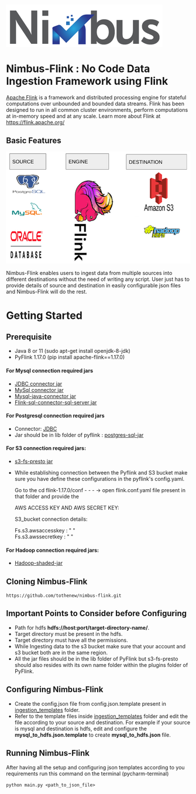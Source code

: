 ![nimbus logo](/docs/images/nimbus_logo.png)

# Nimbus-Flink : No Code Data Ingestion Framework using Flink
[Apache Flink](https://nightlies.apache.org/flink/flink-docs-master/api/python/) is a framework and distributed processing engine for stateful computations over unbounded and bounded data streams. Flink has been designed to run in all common cluster environments, perform computations at in-memory speed and at any scale.
Learn more about Flink at https://flink.apache.org/


## Basic Features

![flow diagram](/docs/images/flow_diagram.png)

Nimbus-Flink enables users to ingest data from multiple sources into different destinations without the need of writing any script.
User just has to provide details of source and destination in easily configurable json files and Nimbus-Flink will do the rest.

# Getting Started

## Prerequisite

* Java 8 or 11 (sudo apt-get install openjdk-8-jdk)
* PyFlink 1.17.0 (pip install apache-flink==1.17.0)
#### For Mysql connection required jars
* [JDBC connector jar](https://mvnrepository.com/artifact/org.apache.flink/flink-connector-jdbc)
* [MySql connector jar](https://repo1.maven.org/maven2/com/mysql/mysql-connector-j/8.0.31/)
* [Mysql-java-connector jar](https://mvnrepository.com/artifact/mysql/mysql-connector-java/6.0.3)
* [Flink-sql-connector-sql-server jar](https://mvnrepository.com/artifact/com.ververica/flink-sql-connector-sqlserver-cdc)
#### For Postgresql connection required jars
* Connector: [JDBC](https://mvnrepository.com/artifact/org.apache.flink/flink-connector-jdbc)
* Jar should be in lib folder of pyflink : [postgres-sql-jar](https://mvnrepository.com/artifact/org.postgresql/postgresql/42.5.4) 
#### For S3 connection required jars:
* [s3-fs-presto jar](https://mvnrepository.com/artifact/org.apache.flink/flink-s3-fs-presto)
* While establishing connection between the Pyflink and S3 bucket make sure you have define these configurations in the pyflink's config.yaml.

  Go to the cd flink-1.17.0/conf - - - -> open flink.conf.yaml file present in that folder and provide the 

  AWS ACCESS KEY AND AWS SECRET KEY:

  S3_bucket connection details:

  Fs.s3.awsaccesskey : " "   
  Fs.s3.awssecretkey : " "

#### For Hadoop connection required jars:
* [Hadoop-shaded-jar](https://repo.maven.apache.org/maven2/org/apache/flink/flink-shaded-hadoop-2-uber/2.4.1-10.0/)


## Cloning Nimbus-Flink
```
https://github.com/tothenew/nimbus-flink.git
```

## Important Points to Consider before Configuring 
* Path for hdfs **hdfs://host:port/target-directory-name/**. 
* Target directory must be present in the hdfs.
* Target directory must have all the permissions.
* While Ingesting data to the s3 bucket make sure that your account and s3 bucket both are in the same region.
* All the jar files should be in the lib folder of PyFlink but s3-fs-presto should also resides with its own name folder within the plugins folder of PyFlink.

## Configuring Nimbus-Flink

* Create the config.json file from config.json.template present in [ingestion_templates](flink/ingestion_templates) folder.
* Refer to the template files inside [ingestion_templates](flink/ingestion_templates) folder and edit the file according to your source and destination. For example if your source is mysql and destination is hdfs, edit and configure the **mysql_to_hdfs.json.template** to create **mysql_to_hdfs.json** file.

## Running Nimbus-Flink
After having all the setup and configuring json templates according to you requirements run this command on the terminal (pycharm-terminal)

```
python main.py <path_to_json_file>
```
